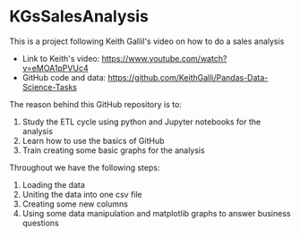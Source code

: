 # KGsSalesAnalysis
This is a project following Keith Gallil's video on how to do a sales analysis

- Link to Keith's video: https://www.youtube.com/watch?v=eMOA1pPVUc4
- GitHub code and data: https://github.com/KeithGalli/Pandas-Data-Science-Tasks



The reason behind this GitHub repository is to:

1. Study the ETL cycle using python and Jupyter notebooks for the analysis
2. Learn how to use the basics of GitHub
3. Train creating some basic graphs for the analysis



Throughout we have the following steps:

1. Loading the data
2. Uniting the data into one csv file
3. Creating some new columns
4. Using some data manipulation and matplotlib graphs to answer business questions

